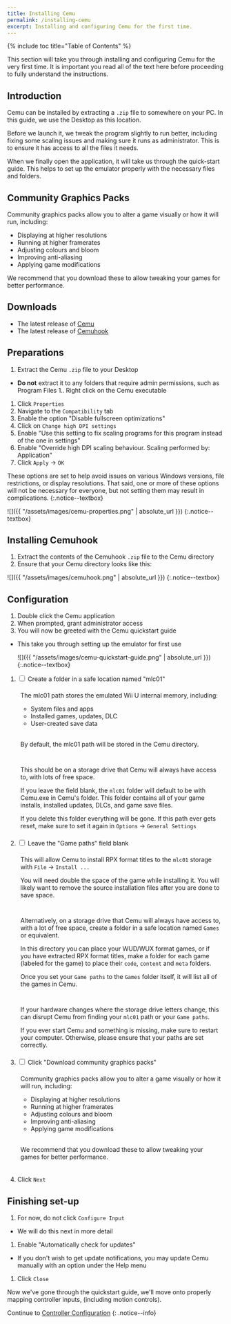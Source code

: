```yaml
---
title: Installing Cemu
permalink: /installing-cemu
excerpt: Installing and configuring Cemu for the first time.
---
```


{% include toc title="Table of Contents" %}

This section will take you through installing and configuring Cemu for the very first time. It is important you read all of the text here before proceeding to fully understand the instructions.

## Introduction

Cemu can be installed by extracting a `.zip` file to somewhere on your PC. In this guide, we use the Desktop as this location.

Before we launch it, we tweak the program slightly to run better, including fixing some scaling issues and making sure it runs as administrator. This is to ensure it has access to all the files it needs.

When we finally open the application, it will take us through the quick-start guide. This helps to set up the emulator properly with the necessary files and folders.

## Community Graphics Packs

Community graphics packs allow you to alter a game visually or how it will run, including:

- Displaying at higher resolutions
- Running at higher framerates
- Adjusting colours and bloom
- Improving anti-aliasing
- Applying game modifications

We recommend that you download these to allow tweaking your games for better performance.

## Downloads

- The latest release of [Cemu](https://cemu.info/#download)
- The latest release of [Cemuhook](https://cemuhook.sshnuke.net/)

## Preparations

1. Extract the Cemu `.zip` file to your Desktop
  - **Do not** extract it to any folders that require admin permissions, such as Program Files
1.. Right click on the Cemu executable
1. Click `Properties`
1. Navigate to the `Compatibility` tab
1. Enable the option "Disable fullscreen optimizations"
1. Click on `Change high DPI settings`
1. Enable "Use this setting to fix scaling programs for this program instead of the one in settings"
1. Enable "Override high DPI scaling behaviour. Scaling performed by: Application"
1. Click `Apply` -> `OK`

These options are set to help avoid issues on various Windows versions, file restrictions, or display resolutions.  That said, one or more of these options will not be necessary for everyone, but not setting them may result in complications.
{:.notice--textbox}

![]({{ "/assets/images/cemu-properties.png" | absolute_url }})
{:.notice--textbox}

## Installing Cemuhook

1. Extract the contents of the Cemuhook `.zip` file to the Cemu directory
1. Ensure that your Cemu directory looks like this:

![]({{ "/assets/images/cemuhook.png" | absolute_url }})
{:.notice--textbox}

## Configuration

1. Double click the Cemu application
1. When prompted, grant administrator access
1. You will now be greeted with the Cemu quickstart guide
  - This take you through setting up the emulator for first use

    ![]({{ "/assets/images/cemu-quickstart-guide.png" | absolute_url }})
    {:.notice--textbox}

1. <div class="wrap-collabsible">
      <input id="collapsible" class="toggle" type="checkbox">
      <label for="collapsible" class="lbl-toggle"><a>Create a folder in a safe location named "mlc01"</a></label>
      <div class="collapsible-content">
        <div class="content-inner notice--info">
          <div style="padding:.5em;">
            <p>The mlc01 path stores the emulated Wii U internal memory, including:</p>
            <ul>
              <li>System files and apps</li>
              <li>Installed games, updates, DLC</li>
              <li>User-created save data</li>
             </ul>
             <br>
             <p>By default, the mlc01 path will be stored in the Cemu directory.</p>          
          </div>
        </div>
        <div class="content-inner notice--textbox">
          <div style="padding:.5em;">
            <p>This should be on a storage drive that Cemu will always have access to, with lots of free space.</p>
            <p>If you leave the field blank, the <code>mlc01</code> folder will default to be with Cemu.exe in Cemu's folder. This folder contains all of your game installs, installed updates, DLCs, and game save files.</p>
            <p>If you delete this folder everything will be gone. If this path ever gets reset, make sure to set it again in <code>Options</code> -> <code>General Settings</code></p>
          </div>
        </div>
      </div>
    </div>
1. <div class="wrap-collabsible-2">
      <input id="collapsible-2" class="toggle-2" type="checkbox">
      <label for="collapsible-2" class="lbl-toggle-2"><a>Leave the "Game paths" field blank</a></label>
      <div class="collapsible-content-2">
        <div class="content-inner-2 notice--info">
          <div style="padding:.5em;">
            <p>This will allow Cemu to install RPX format titles to the <code>mlc01</code> storage with <code>File</code> -> <code>Install ...</code></p>
            <p>You will need double the space of the game while installing it. You will likely want to remove the source installation files after you are done to save space.</p>    
           </div>
        </div>
        <div class="content-inner-2 notice--textbox">
          <div style="padding:.5em;">
            <p>Alternatively, on a storage drive that Cemu will always have access to, with a lot of free space, create a folder in a safe location named <code>Games</code> or equivalent.</p>
            <p>In this directory you can place your WUD/WUX format games, or if you have extracted RPX format titles, make a folder for each game (labeled for the game) to place their <code>code</code>, <code>content</code> and <code>meta</code> folders.</p>
            <p>Once you set your <code>Game paths</code> to the <code>Games</code> folder itself, it will list all of the games in Cemu.</p>
          </div>
        </div>
        <div class="content-inner-2 notice--primary">
          <div style="padding:.5em;">
            <p>If your hardware changes where the storage drive letters change, this can disrupt Cemu from finding your <code>mlc01</code> path or your <code>Game paths</code>.</p>
            <p>If you ever start Cemu and something is missing, make sure to restart your computer. Otherwise, please ensure that your paths are set correctly.</p>
          </div>
        </div>
      </div>
    </div>

1. <div class="wrap-collabsible-3">
      <input id="collapsible-3" class="toggle-3" type="checkbox">
      <label for="collapsible-3" class="lbl-toggle-3"><a>Click "Download community graphics packs"</a></label>
      <div class="collapsible-content-3">
        <div class="content-inner-3 notice--info">
          <div style="padding:.5em;">
            <p>Community graphics packs allow you to alter a game visually or how it will run, including:</p>
            <ul>
              <li>Displaying at higher resolutions</li>
              <li>Running at higher framerates</li>
              <li>Adjusting colours and bloom</li>
              <li>Improving anti-aliasing</li>
              <li>Applying game modifications</li>
            </ul>
            <br>
            <p>We recommend that you download these to allow tweaking your games for better performance.</p>      
          </div>
        </div>
      </div>
    </div>
1. Click `Next`

## Finishing set-up

1. For now, do not click `Configure Input`
  - We will do this next in more detail
1. Enable "Automatically check for updates"
  - If you don't wish to get update notifications, you may update Cemu manually with an option under the Help menu
1. Click `Close`

Now we've gone through the quickstart guide, we'll move onto properly mapping controller inputs, (including motion controls).

Continue to [Controller Configuration](controller-configuration)
{: .notice--info}
